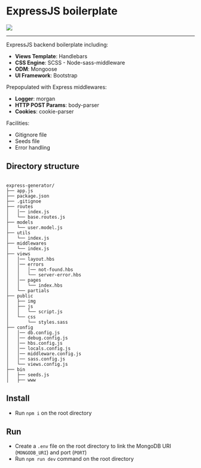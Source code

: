 # ExpressJS boilerplate

![](https://buttercms.com/static/images/tech_banners/webp/ExpressJS.b7bdb4190ea4.webp)

------------

ExpressJS backend boilerplate including:
- **Views Template**: Handlebars
- **CSS Engine**: SCSS - Node-sass-middleware
- **ODM**: Mongoose
- **UI Framework**: Bootstrap 


Prepopulated with Express middlewares:
- **Logger**: morgan
- **HTTP POST Params**: body-parser
- **Cookies**: cookie-parser

Facilities:
- Gitignore file
- Seeds file
- Error handling

## Directory structure

````

express-generator/
├── app.js
├── package.json
├── .gitignoe
├── routes
│   │── index.js
│   └── base.routes.js
├── models
│   └── user.model.js
├── utils
│   └── index.js
├── middlewares
│   └── index.js
├── views
│   │── layout.hbs
│   │── errors
│   │   │── not-found.hbs
│   │   └── server-error.hbs
│   │── pages
│   │   └── index.hbs
│   └── partials
├── public
│   ├── img
│   ├── js
│   │   └── script.js
│   └── css
│       └── styles.sass
├── config
│   │── db.config.js
│   │── debug.config.js
│   │── hbs.config.js
│   │── locals.config.js
│   │── middleware.config.js
│   │── sass.config.js
│   └── views.config.js
├── bin
│   ├── seeds.js
│   ├── www

````

## Install

- Run `npm i` on the root directory

## Run

- Create a `.env` file on the root directory to link the MongoDB URI (`MONGODB_URI`) and port (`PORT`)
- Run `npm run dev` command on the root directory

